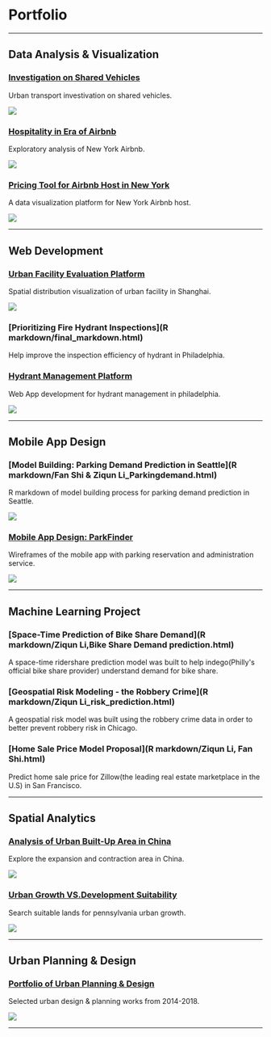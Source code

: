 # Portfolio

---
## Data Analysis & Visualization 

### [Investigation on Shared Vehicles](/pdf/carsharing.pdf)
Urban transport investivation on shared vehicles.      

<img src="images/carsharing.jpg?raw=true"/>
     
### [Hospitality in Era of Airbnb](https://liziqun.github.io/MUSA620_Final_Project/)
Exploratory analysis of New York Airbnb.    

<img src="images/combine.png?raw=true"/>

### [Pricing Tool for Airbnb Host in New York](https://liziqun.github.io/Js_Midterm/)
A data visualization platform for New York Airbnb host.    

<img src="images/demo2.png?raw=true"/>     

---
## Web Development  

### [Urban Facility Evaluation Platform](https://liziqun.github.io/Js_Final/map.html)
Spatial distribution visualization of urban facility in Shanghai.

<img src="images/app.png?raw=true"/>

### [Prioritizing Fire Hydrant Inspections](R markdown/final_markdown.html)
Help improve the inspection efficiency of hydrant in Philadelphia.

### [Hydrant Management Platform](https://liziqun.github.io/Hydrant_Inspector/)
Web App development for hydrant management in philadelphia.     

<img src="images/app_hydrant.png?raw=true"/>

---
## Mobile App Design

### [Model Building: Parking Demand Prediction in Seattle](R markdown/Fan Shi & Ziqun Li_Parkingdemand.html)
R markdown of model building process for parking demand prediction in Seattle.
  
<img src="images/visio_eng.jpg?raw=true"/>

### [Mobile App Design: ParkFinder](https://free.modao.cc/app/c71040af664326a33d3a96fcdb28de4d476b517f)
Wireframes of the mobile app with parking reservation and administration service.     

<img src="images/fengmian.png?raw=true"/>
  
---

## Machine Learning Project   

### [Space-Time Prediction of Bike Share Demand](R markdown/Ziqun Li,Bike Share Demand prediction.html)
A space-time ridershare prediction model was built to help indego(Philly's official bike share provider) understand demand for bike share.
  
### [Geospatial Risk Modeling - the Robbery Crime](R markdown/Ziqun Li_risk_prediction.html)
A geospatial risk model was built using the robbery crime data in order to better prevent robbery risk in Chicago. 

### [Home Sale Price Model Proposal](R markdown/Ziqun Li, Fan Shi.html)
Predict home sale price for Zillow(the leading real estate marketplace in the U.S) in San Francisco.

---  

## Spatial Analytics 
       
### [Analysis of Urban Built-Up Area in China](/pdf/GEE&Arcpy.pdf)
Explore the expansion and contraction area in China.   

<img src="images/gee.png?raw=true"/>
      
### [Urban Growth VS.Development Suitability](/pdf/urbanvsdevelop.pdf)
Search suitable lands for pennsylvania urban growth.        

<img src="images/development.png?raw=true"/>

---

## Urban Planning & Design 
### [Portfolio of Urban Planning & Design](/pdf/urbandesign.pdf)
Selected urban design & planning works from 2014-2018.      

<img src="images/urbandesign.png?raw=true"/>

---

<!-- <p style="font-size:11px">Page template forked from <a href="https://github.com/evanca/quick-portfolio">evanca</a></p>-->
<!-- Remove above link if you don't want to attibute -->
